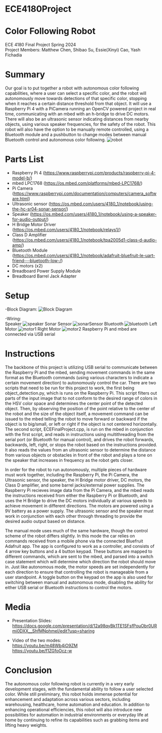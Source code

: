 # ECE4180Project

# Color Following Robot
ECE 4180 Final Project Spring 2024 <br />
Project Members: Matthew Chen, Shibao Su, Essie(Xinyi) Cao, Yash Fichadia

# Summary
Our goal is to put together a robot with autonomous color following capabilities, where a user can select a specific color, and the robot will autonomously move towards detections of that specific color, stopping when it reaches a certain distance threshold from that object. It will use a Raspberry Pi 4 with a PiCamera running an OpenCV powered project in real time, communicating with an mbed with an h-bridge to drive DC motors. There will also be an ultrasonic sensor indicating distances from nearby objects, using various speaker frequencies, for the safety of the robot. This robot will also have the option to be manually remote controlled, using a Bluetooth module and a pushbutton to change modes between manual Bluetooth control and autonomous color following.
![robot](images/robot.JPG)

# Parts List
- Raspberry Pi 4 (https://www.raspberrypi.com/products/raspberry-pi-4-model-b/)
- mbed LPC1768 (https://os.mbed.com/platforms/mbed-LPC1768/)
- Pi Camera (https://www.raspberrypi.com/documentation/computers/camera_software.html)
- Ultrasonic sensor (https://os.mbed.com/users/4180_1/notebook/using-the-hc-sr04-sonar-sensor/)
- Speaker (https://os.mbed.com/users/4180_1/notebook/using-a-speaker-for-audio-output/)
- H Bridge Motor Driver (https://os.mbed.com/users/4180_1/notebook/relays1/)
- Class D Amplifier (https://os.mbed.com/users/4180_1/notebook/tpa2005d1-class-d-audio-amp/)
- Bluetooth Module (https://os.mbed.com/users/4180_1/notebook/adafruit-bluefruit-le-uart-friend---bluetooth-low-/)
- DC motors (x2)
- Breadboard Power Supply Module
- Breadboard Barrel Jack Adapter

# Setup
-Block Diagram:
![Block Diagram](images/block_diagram.png)

-Wiring:<br />
Speaker
![speaker](images/table_speaker.png)
Sonar Sensor
![sonarSensor](images/ultrasonic_sensor.png)
Bluetooth
![bluetooth](images/Adafruit.png)
Left Motor
![motor1](images/left_motor.png)
Right Motor
![motor2](images/right_motor.png)
Raspberry Pi and mbed are connected via USB serial

# Instructions

The backbone of this project is utilizing USB serial to communicate between the Raspberry Pi and the mbed, sending movement commands in the same format as the Bluetooth commands (using various characters to indicate a certain movement direction) to autonomously control the car. There are two scripts that need to be run for this project to work, the first being object_detection.py, which is runs on the Raspberry Pi. This script filters out parts of the input image that to not conform to the desired range of colors in the HSV color space and determines the center point of the detected object. Then, by observing the position of the point relative to the center of the robot and the size of the object itself, a movement command can be issued to the mbed telling the robot to move forward or backward if the object is to big/small, or left or right if the object is not centered horizontally. The second script, ECEFinalProject.cpp, is run on the mbed in conjunction with the first script, and reads in instructions using multithreading from the serial port (or Bluetooth for manual control), and drives the robot forwards, backwards, left, right, or stops the robot based on the instructions provided. It also reads the values from an ultrasonic sensor to determine the distance from various objects or obstacles in front of the robot and plays a tone on the speaker that increases in frequency as the robot gets closer.

In order for the robot to run autonomously, multiple pieces of hardware must work together, including the Raspberry Pi, the Pi Camera, the Ultrasonic sensor, the speaker, the H Bridge motor driver, DC motors, the Class D amplifier, and some barrel jacks/external power supplies. The Raspberry Pi recieves image data from the Pi Camera, and the mbed reads the instructions received from either the Raspberry Pi or Bluetooth, and uses the H Bridge to drive the DC motors individually at various speeds to achieve movement in different directions. The motors are powered using a 9V battery as a power supply. The ultrasonic sensor and the speaker must work in conjunction with each other through threading to provide the desired audio output based on distance.

The manual mode uses much of the same hardware, though the control scheme of the robot differs slightly. In this mode the car relies on commands received from a mobile phone via the connected Bluefruit Adafruit app. The app is configured to work as a controller, and consists of 4 arrow key buttons and a 4 button keypad. These buttons are mapped to different commands, which are sent to the mbed, and parsed into a switch case statement which will determine which direction the robot should move in. Just like autonomous mode, the motor speeds are set independently for each direction to ensure that controlling the robot is manageable from a user standpoint. A toggle button on the keypad on the app is also used for switching between manual and autonomous mode, disabling the ability for either USB serial or Bluetooth instructions to control the motors.

# Media
- Presentation Slides: <br />
https://docs.google.com/presentation/d/12a98qyBk1TE1SFsfPouObr0URmi0DXX__ShfMNphmeI/edit?usp=sharing

- Video of the two modes: <br /> 
https://youtu.be/m48Wb4iO9ZM <br />
https://youtu.be/f1ZGfoOcz-w


# Conclusion
The autonomous color following robot is currently in a very early development stages, with the fundamental ability to follow a user selected color. While still preliminary, this robot holds immense potential for enhancement and adaptation across various sectors, including warehousing, healthcare, home automation and education. In addition to enhancing operational efficiencies, this robot will also introduce new possibilities for automation in industrial environments or everyday life at home by continuing to refine its capabilities such as grabbing items and lifting heavy weights.
